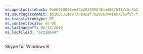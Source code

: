 ```yaml
---
ms.openlocfilehash: 9e664f8820ee47b3820902f8aad9675487c5e7b1
ms.sourcegitcommit: ad203331ee9737e82ef70206ac04eeb72a5f9c7f
ms.translationtype: MT
ms.contentlocale: de-DE
ms.lasthandoff: 06/18/2019
ms.locfileid: "67218644"
---
```

Skype für Windows 8